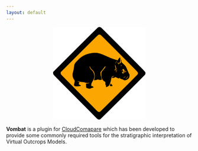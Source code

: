 ```yaml
---
layout: default
---
```




<div style="text-align:center"><img src ="https://raw.githubusercontent.com/luca-penasa/vombat/master/icons/vombat.png" width="250" /></div>

**Vombat** is a plugin for [CloudComapare](http://www.danielgm.net/cc/) which has been developed to provide some commonly required tools  for the stratigraphic interpretation of Virtual Outcrops Models.
